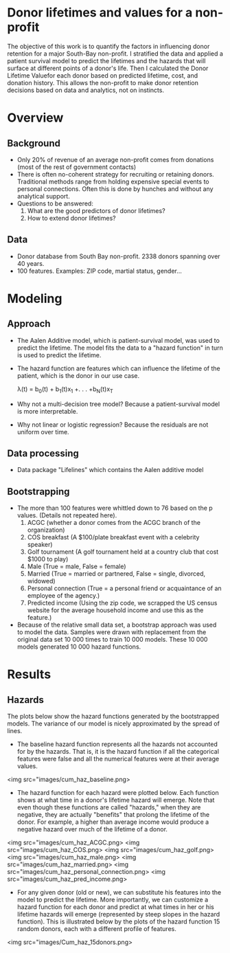 # Donor lifetimes and values for a non-profit
The objective of this work is to quantify the factors in influencing donor retention for a major South-Bay non-profit.  I stratified the data and applied a patient survival model to predict the lifetimes and the hazards that will surface at different points of a donor's life.  Then I calculated the Donor Lifetime Valuefor each donor based on predicted lifetime, cost, and donation history.  This allows the non-profit to make donor retention decisions based on data and analytics, not on instincts.

Overview
========
Background
----------

- Only 20% of revenue of an average non-profit comes from donations (most of the rest of government contacts)
- There is often no-coherent strategy for recruiting or retaining donors.  Traditional methods range from holding expensive special events to personal connections.  Often this is done by hunches and without any analytical support.
- Questions to be answered:
	1.  What are the good predictors of donor lifetimes?
	2.  How to extend donor lifetimes?

Data
----
- Donor database from South Bay non-profit. 2338 donors spanning over 40 years.
- 100 features.  Examples: ZIP code, martial status, gender...


Modeling
========
Approach
--------
- The Aalen Additive model, which is patient-survival model, was used to predict the lifetime. The model fits the data to a "hazard function" in turn is used to predict the lifetime.

- The hazard function are features which can influence the lifetime of the patient, which is the donor in our use case.

	λ(t) = b<sub>0</sub>(t) + b<sub>1</sub>(t)x<sub>1</sub> +. . . +b<sub>N</sub>(t)x<sub>T</sub>


- Why not a multi-decision tree model?  Because a patient-survival model is more interpretable.

- Why not linear or logistic regression?  Because the residuals are not uniform over time.

Data processing
---------------
- Data package "Lifelines" which contains the Aalen additive model

Bootstrapping
-------------
- The more than 100 features were whittled down to 76 based on the p values.  (Details not repeated here).  
	1.	ACGC (whether a donor comes from the ACGC branch of the organization)
	2.	COS breakfast (A $100/plate breakfast event with a celebrity speaker)
	3.	Golf tournament (A golf tournament held at a country club that cost $1000 to play)
	4.	Male (True = male, False = female)
	5.	Married (True = married or partnered, False = single, divorced, widowed)
	6. 	Personal connection (True =  a personal friend or acquaintance of an employee of the agency.)
	7.  Predicted income (Using the zip code, we scrapped the US census website for the average household income and use this as the feature.)
- Because of the relative small data set, a bootstrap approach was used to model the data.   Samples were drawn with replacement from the original data set 10 000 times to train 10 000 models.  These 10 000 models generated 10 000 hazard functions.  

Results
=======
Hazards
-------
The plots below show the hazard functions generated by the bootstrapped models.  The variance of our model is nicely approximated by the spread of lines.   
-  The baseline hazard function represents all the hazards not accounted for by the hazards.  That is, it is the hazard function if all the categorical features were false and all the numerical features were at their average values.  

<img src="images/cum_haz_baseline.png>

- The hazard function for each hazard were plotted below. Each function shows at what time in a donor's lifetime hazard will emerge.  Note that even though these functions are called "hazards," when they are negative, they are actually "benefits" that prolong the lifetime of the donor.  For example, a higher than average income would produce a negative hazard over much of the lifetime of a donor.

<img src="images/cum_haz_ACGC.png>
<img src="images/cum_haz_COS.png>
<img src="images/cum_haz_golf.png>
<img src="images/cum_haz_male.png>
<img src="images/cum_haz_married.png>
<img src="images/cum_haz_personal_connection.png>
<img src="images/cum_haz_pred_income.png>

- For any given donor (old or new), we can substitute his features into the model to predict the lifetime.  More importantly, we can customize a hazard function for each donor and predict at what times in her or his lifetime hazards will emerge (represented by steep slopes in the hazard function).  This is illustrated below by the plots of the hazard function 15 random donors, each with a different profile of features.   

<img src="images/Cum_haz_15donors.png>
